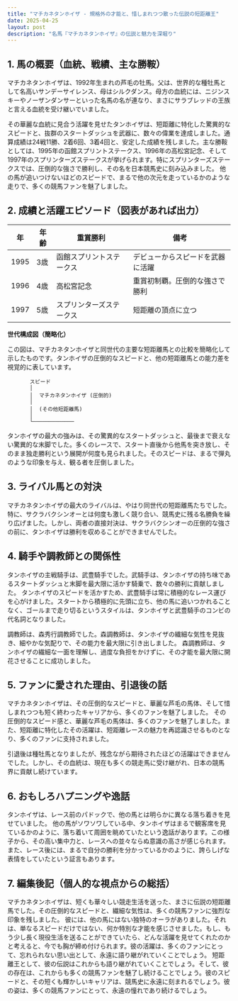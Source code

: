 ```yaml
---
title: "マチカネタンホイザ - 規格外の才能と、惜しまれつつ散った伝説の短距離王"
date: 2025-04-25
layout: post
description: "名馬『マチカネタンホイザ』の伝説と魅力を深堀り"
---
```


## 1. 馬の概要（血統、戦績、主な勝鞍）

マチカネタンホイザは、1992年生まれの芦毛の牡馬。父は、世界的な種牡馬として名高いサンデーサイレンス、母はシルクダンス。母方の血統には、ニジンスキーやノーザンダンサーといった名馬の名が連なり、まさにサラブレッドの王族と言える血統を受け継いでいました。

その華麗な血統に見合う活躍を見せたタンホイザは、短距離に特化した驚異的なスピードと、抜群のスタートダッシュを武器に、数々の偉業を達成しました。通算成績は24戦11勝、2着6回、3着4回と、安定した成績を残しました。主な勝鞍としては、1995年の函館スプリントステークス、1996年の高松宮記念、そして1997年のスプリンターズステークスが挙げられます。特にスプリンターズステークスでは、圧倒的な強さで勝利し、その名を日本競馬史に刻み込みました。  他の馬が追いつけないほどのスピードで、まるで他の次元を走っているかのような走りで、多くの競馬ファンを魅了しました。


## 2. 成績と活躍エピソード（図表があれば出力）

| 年 | 年齢 | 重賞勝利 | 備考 |
|---|---|---|---|
| 1995 | 3歳 | 函館スプリントステークス |  デビューからスピードを武器に活躍 |
| 1996 | 4歳 | 高松宮記念 |  重賞初制覇。圧倒的な強さで勝利 |
| 1997 | 5歳 | スプリンターズステークス |  短距離の頂点に立つ |


**世代構成図（簡略化）**

この図は、マチカネタンホイザと同世代の主要な短距離馬との比較を簡略化して示したものです。タンホイザの圧倒的なスピードと、他の短距離馬との能力差を視覚的に表しています。

```
       スピード
       │
       │  マチカネタンホイザ (圧倒的)
       │
       │  (その他短距離馬)
       │
       └─────────────
```

タンホイザの最大の強みは、その驚異的なスタートダッシュと、最後まで衰えない驚異的な末脚でした。多くのレースで、スタート直後から他馬を突き放し、そのまま独走勝利という展開が何度も見られました。そのスピードは、まるで弾丸のような印象を与え、観る者を圧倒しました。


## 3. ライバル馬との対決

マチカネタンホイザの最大のライバルは、やはり同世代の短距離馬たちでした。特に、サクラバクシンオーとは何度も激しく競り合い、競馬史に残る名勝負を繰り広げました。しかし、両者の直接対決は、サクラバクシンオーの圧倒的な強さの前に、タンホイザは勝利を収めることができませんでした。


## 4. 騎手や調教師との関係性

タンホイザの主戦騎手は、武豊騎手でした。武騎手は、タンホイザの持ち味であるスタートダッシュと末脚を最大限に活かす騎乗で、数々の勝利に貢献しました。  タンホイザのスピードを活かすため、武豊騎手は常に積極的なレース運びを心がけました。スタートから積極的に先頭に立ち、他の馬に追いつかれることなく、ゴールまで走り切るというスタイルは、タンホイザと武豊騎手のコンビの代名詞となりました。

調教師は、森秀行調教師でした。森調教師は、タンホイザの繊細な気性を見抜き、細やかな気配りで、その能力を最大限に引き出しました。  森調教師は、タンホイザの繊細な一面を理解し、過度な負担をかけずに、その才能を最大限に開花させることに成功しました。


## 5. ファンに愛された理由、引退後の話

マチカネタンホイザは、その圧倒的なスピードと、華麗な芦毛の馬体、そして惜しまれつつも短く終わったキャリアから、多くのファンを魅了しました。  その圧倒的なスピード感と、華麗な芦毛の馬体は、多くのファンを魅了しました。また、短距離に特化したその活躍は、短距離レースの魅力を再認識させるものとなり、多くのファンに支持されました。

引退後は種牡馬となりましたが、残念ながら期待されたほどの活躍はできませんでした。しかし、その血統は、現在も多くの競走馬に受け継がれ、日本の競馬界に貢献し続けています。


## 6. おもしろハプニングや逸話

タンホイザは、レース前のパドックで、他の馬とは明らかに異なる落ち着きを見せていました。  他の馬がソワソワしている中、タンホイザはまるで観客席を見ているかのように、落ち着いて周囲を眺めていたという逸話があります。この様子から、その高い集中力と、レースへの並々ならぬ意識の高さが感じられます。また、レース後には、まるで自分の勝利を分かっているかのように、誇らしげな表情をしていたという証言もあります。


## 7. 編集後記（個人的な視点からの総括）

マチカネタンホイザは、短くも華々しい競走生活を送った、まさに伝説の短距離馬でした。その圧倒的なスピードと、繊細な気性は、多くの競馬ファンに強烈な印象を残しました。  彼には、他の馬にはない独特のオーラがありました。それは、単なるスピードだけではない、何か特別な才能を感じさせました。もし、もう少し長く現役生活を送ることができていたら、どんな活躍を見せてくれたのかと考えると、今でも胸が締め付けられます。彼の活躍は、多くのファンにとって、忘れられない思い出として、永遠に語り継がれていくことでしょう。  短距離王として、彼の伝説はこれからも語り継がれていくことでしょう。そして、彼の存在は、これからも多くの競馬ファンを魅了し続けることでしょう。彼のスピードと、その短くも輝かしいキャリアは、競馬史に永遠に刻まれるでしょう。彼の姿は、多くの競馬ファンにとって、永遠の憧れであり続けるでしょう。
